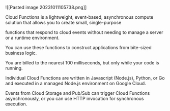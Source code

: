 ![[Pasted image 20231011105738.png]]


Cloud Functions is a lightweight, event-based, asynchronous compute solution that allows you to create small, single-purpose


functions that respond to cloud events without needing to manage a server or a runtime environment.

You can use these functions to construct applications from bite-sized business logic.

You are billed to the nearest 100 milliseconds, but only while your code is running.

Individual Cloud Functions are written in Javascript (Node.js), Python, or Go and executed in a managed Node.js environment on Google Cloud.

Events from Cloud Storage and Pub/Sub can trigger Cloud Functions asynchronously, or you can use HTTP invocation for synchronous execution.